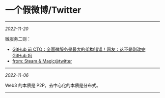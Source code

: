 # 一个假微博/Twitter

---

_2022-11-20_

微服务二则：

-   [GitHub 前 CTO：全面微服务是最大的架构错误！网友：这不是刚改完 GitHub 吗](https://www.infoq.cn/news/90DJtGOkvjsQWcQYWk9D)
-   [from: Steam & Magic@twitter](https://twitter-thread.com/t/1593469165892820992)

---

_2022-11-06_

Web3 的本质是 P2P，去中心化的本质是分布式。

---
